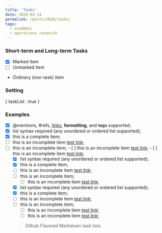 ```yaml
---
title: 'Tasks'
date: 2020-03-14
permalink: /posts/2020/tasks/
tags:  
  - academic
  - operations research
---
```


### Short-term and Long-term Tasks

  - [x] Marked item
  - [ ] Unmarked item
  - Ordinary (non-task) item


  ### Setting

{
  taskList : true
}

### Examples

- [x] @mentions, #refs, [links](), **formatting**, and <del>tags</del> supported;
- [x] list syntax required (any unordered or ordered list supported);
- [x] this is a complete item;
- [ ] this is an incomplete item [test link](#);
- [ ] this is an incomplete item;
      - [ ] this is an incomplete item [test link](#);
      - [ ] this is an incomplete item [test link](#);
  - [x] list syntax required (any unordered or ordered list supported);
  - [x] this is a complete item;
  - [ ] this is an incomplete item [test link](#);
  - [ ] this is an incomplete item;
      - [ ] this is an incomplete item [test link](#);
  - [x] list syntax required (any unordered or ordered list supported);
  - [x] this is a complete item;
  - [ ] this is an incomplete item [test link](#);
  - [ ] this is an incomplete item;
      - [ ] this is an incomplete item [test link](#);
      - [ ] this is an incomplete item [test link](#);

  > Github Flavored Markdown task lists
